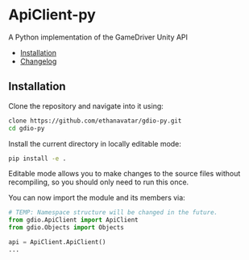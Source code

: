 # ApiClient-py
 A Python implementation of the GameDriver Unity API

 - [Installation](#Installation)
 - [Changelog](CHANGELOG.md)

## Installation

Clone the repository and navigate into it using:
```sh
clone https://github.com/ethanavatar/gdio-py.git
cd gdio-py
```

Install the current directory in locally editable mode:
```sh
pip install -e .
```

Editable mode allows you to make changes to the source files without recompiling, so you should only need to run this once.

You can now import the module and its members via:
```py
# TEMP: Namespace structure will be changed in the future.
from gdio.ApiClient import ApiClient
from gdio.Objects import Objects

api = ApiClient.ApiClient()
...
```
